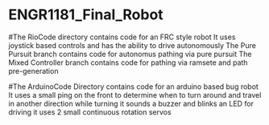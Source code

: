 # ENGR1181_Final_Robot

#The RioCode directory contains code for an FRC style robot
It uses joystick based controls and has the ability to drive autonomously
The Pure Pursuit branch contains code for autonomus pathing via pure pursuit
The Mixed Controller branch contains code for pathing via ramsete and path pre-generation 

#The ArduinoCode Directory contains code for an arduino based bug robot
It uses a small ping on the front to determine when to turn around and travel in another direction
while turning it sounds a buzzer and blinks an LED
for driving it uses 2 small continuous rotation servos
